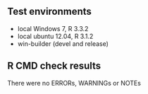 
## Test environments
* local Windows 7, R 3.3.2
* local ubuntu 12.04, R 3.1.2
* win-builder (devel and release)

## R CMD check results
There were no ERRORs, WARNINGs or NOTEs
